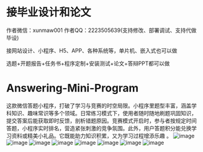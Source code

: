 # 接毕业设计和论文
作者微信：xunmaw001  作者QQ：2223505639(支持修改、部署调试、支持代做毕设)

接网站设计、小程序、H5、APP、各种系统等，单片机、嵌入式也可以做

选题+开题报告+任务书+程序定制+安装测试+论文+答辩PPT都可以做
# Answering-Mini-Program
这款微信答题小程序，打破了学习与竞赛的时空局限。小程序里题型丰富，涵盖学科知识、趣味常识等多个领域。日常练习模式下，使用者随时随地刷题巩固知识，提交答案后能获取即时反馈，剖析错题原因。竞赛模式开启时，参与者按规定时间答题，小程序实时排名，营造紧张刺激的竞争氛围。此外，用户答题积分能兑换学习资料或精美小礼品。它既能助力知识积累，又为学习过程增添乐趣 。
![image](https://github.com/user-attachments/assets/7439893c-8726-4100-b8c1-9496a19ce299)
![image](https://github.com/user-attachments/assets/9b24557a-fa8e-475e-9add-b151f9320a8e)
![image](https://github.com/user-attachments/assets/4a6eafc4-d2a4-4d9b-9e6e-d957e6940152)
![image](https://github.com/user-attachments/assets/835306a5-1957-4a86-906d-6ce94c0903fd)
![image](https://github.com/user-attachments/assets/07ce385f-9c17-489e-a202-41ce139d4a80)
![image](https://github.com/user-attachments/assets/01f862bd-f017-4046-8e58-940a2f254512)
![image](https://github.com/user-attachments/assets/5dd569a8-8e2b-488f-b8c0-150541ace4ef)
![image](https://github.com/user-attachments/assets/53a32fa6-06b7-432e-a2b8-34b29cd5a336)
